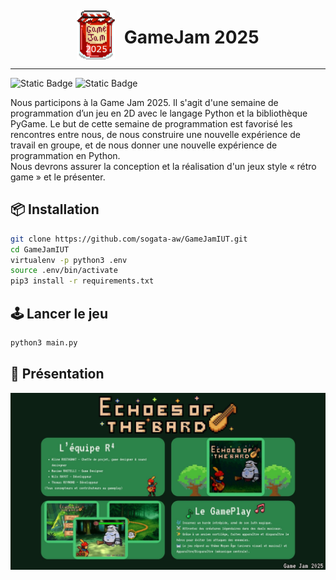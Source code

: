 <div style="display: flex; align-items: end; justify-content: center; gap: 15px">
    <img src="assets/LogoGameJam2025.png" alt="Logo" width="12%" style="margin: 0; padding: 0"/>
    <h1> GameJam 2025</h1>
</div>
<hr>

![Static Badge](https://img.shields.io/badge/Python-3.12.3-3776AB?style=for-the-badge&logo=python&labelColor=%232F2F2F)
![Static Badge](https://img.shields.io/badge/PyGame-2.6.1-3776AB?style=for-the-badge&logo=python&labelColor=%232F2F2F)

Nous participons à la Game Jam 2025. Il s'agit d'une semaine de programmation 
d’un jeu en 2D avec le langage Python et la bibliothèque PyGame. Le but de cette 
semaine de programmation est favorisé les rencontres entre nous,
de nous construire une nouvelle expérience de travail en groupe,
et de nous donner une nouvelle expérience de programmation en Python. \
Nous devrons assurer la conception et la réalisation d'un jeux style « rétro game »
et le présenter.

## 📦 Installation

```bash
git clone https://github.com/sogata-aw/GameJamIUT.git
cd GameJamIUT
virtualenv -p python3 .env
source .env/bin/activate
pip3 install -r requirements.txt
```

## 🕹️ Lancer le jeu

```bash
python3 main.py
```
## 📝 Présentation
![Texte alternatif](/assets/Game_Jam_Echoes_Of_The_Bard_Presentation.jpg)